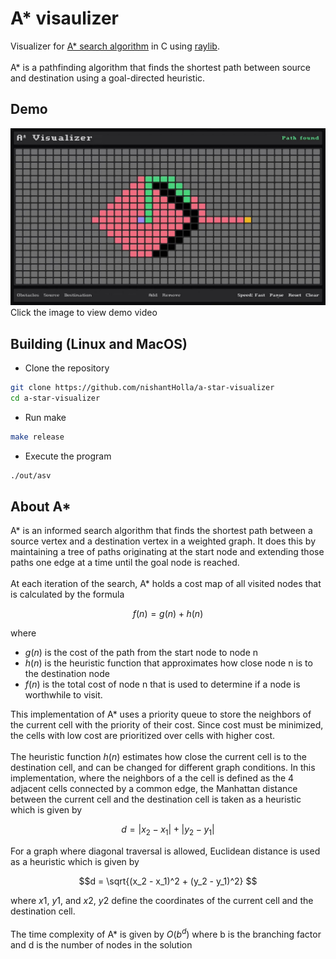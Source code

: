 # A* visaulizer

Visualizer for [A* search algorithm](https://en.wikipedia.org/wiki/A*_search_algorithm) in C using
[raylib](https://www.raylib.com/).
<br />
<br />
A* is a pathfinding algorithm that finds the shortest path between source and destination using a goal-directed heuristic.

## Demo

[![Watch the video](./doc/thumb.jpg)](https://vimeo.com/1043903783?ts=0&share=copy)
Click the image to view demo video

## Building (Linux and MacOS)

- Clone the repository

```bash
git clone https://github.com/nishantHolla/a-star-visualizer
cd a-star-visualizer
```

- Run make

```bash
make release
```

- Execute the program

```bash
./out/asv
```

## About A*

A* is an informed search algorithm that finds the shortest path between a source vertex and a destination
vertex in a weighted graph. It does this by maintaining a tree of paths originating at the start node
and extending those paths one edge at a time until the goal node is reached.
<br />
<br />
At each iteration of the search, A* holds a cost map of all visited nodes that is calculated by the
formula
```math
f(n) = g(n) + h(n)
```
where

- $g(n)$ is the cost of the path from the start node to node n
- $h(n)$ is the heuristic function that approximates how close node n is to the destination node
- $f(n)$ is the total cost of node n that is used to determine if a node is worthwhile to visit.

This implementation of A* uses a priority queue to store the neighbors of the current cell with the
priority of their cost. Since cost must be minimized, the cells with low cost are prioritized over cells
with higher cost.
<br />
<br />
The heuristic function $h(n)$ estimates how close the current cell is to the destination cell, and can
be changed for different graph conditions. In this implementation, where the neighbors of a
the cell is defined as the 4 adjacent cells connected by a common edge, the Manhattan distance between the current cell and the destination
cell is taken as a heuristic which is given by
```math
d = |x_2 - x_1| + |y_2 - y_1|

```

For a graph where diagonal traversal is allowed, Euclidean distance is used as a heuristic which is given
by
```math
d = \sqrt{(x_2 - x_1)^2 + (y_2 - y_1)^2}

```

where $`x1`$, $`y1`$, and $`x2`$, $`y2`$ define the coordinates of the current cell and the destination cell.
<br />
<br />
The time complexity of A* is given by $`O(b^d)`$ where b is the branching factor and d is the number
of nodes in the solution
